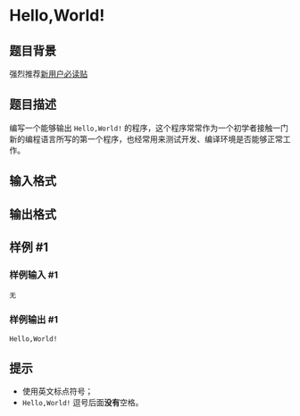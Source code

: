 # Hello,World!

## 题目背景

强烈推荐[新用户必读贴](/discuss/show/241461)

## 题目描述

编写一个能够输出 `Hello,World!` 的程序，这个程序常常作为一个初学者接触一门新的编程语言所写的第一个程序，也经常用来测试开发、编译环境是否能够正常工作。

## 输入格式

## 输出格式

## 样例 #1

### 样例输入 #1

```
无
```

### 样例输出 #1

```
Hello,World!
```

## 提示

- 使用英文标点符号；
- `Hello,World!` 逗号后面**没有**空格。